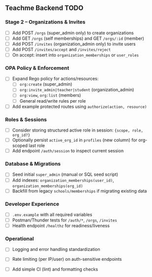 ## Teachme Backend TODO

### Stage 2 – Organizations & Invites
- [ ] Add POST `/orgs` (super_admin only) to create organizations
- [ ] Add GET `/orgs` (self memberships) and GET `/orgs/:id` (member)
- [ ] Add POST `/invites` (organization_admin only) to invite users
- [ ] Add POST `/invites/accept` and `/invites/reject`
- [ ] On accept: insert into `organization_memberships` or `user_roles`

### OPA Policy & Enforcement
- [ ] Expand Rego policy for actions/resources:
  - [ ] `org:create` (super_admin)
  - [ ] `org:invite_admin|teacher|student` (organization_admin)
  - [ ] `org:view`, `org:list` (members)
  - [ ] General read/write rules per role
- [ ] Add example protected routes using `authorize(action, resource)`

### Roles & Sessions
- [ ] Consider storing structured active role in session: `{scope, role, org_id?}`
- [ ] Optionally persist `active_org_id` in `profiles` (new column) for org-scoped last role
- [ ] Add endpoint `/auth/session` to inspect current session

### Database & Migrations
- [ ] Seed initial `super_admin` (manual or SQL seed script)
- [ ] Add indexes: `organization_memberships(user_id)`, `organization_memberships(org_id)`
- [ ] Backfill from legacy `schools/memberships` if migrating existing data

### Developer Experience
- [ ] `.env.example` with all required variables
- [ ] Postman/Thunder tests for `/auth/*`, `/orgs`, `/invites`
- [ ] Health endpoint `/healthz` for readiness/liveness

### Operational
- [ ] Logging and error handling standardization
- [ ] Rate limiting (per IP/user) on auth-sensitive endpoints
- [ ] Add simple CI (lint) and formatting checks


